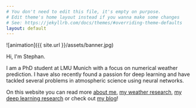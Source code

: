 ```yaml
---
# You don't need to edit this file, it's empty on purpose.
# Edit theme's home layout instead if you wanna make some changes
# See: https://jekyllrb.com/docs/themes/#overriding-theme-defaults
layout: default
---
```


![animation]({{ site.url }}/assets/banner.jpg)  

Hi, I'm Stephan. 

I am a PhD student at LMU Munich with a focus on numerical weather prediction. I have also recently found a passion for deep learning and have tackled several problems in atmospheric science using neural networks. 

On this website you can read more [about me](https://raspstephan.github.io/cv/), [my weather research](https://raspstephan.github.io/weather_research/), [my deep learning research](https://raspstephan.github.io/dl_research/)  or check out [my blog](https://raspstephan.github.io/blog/)!

